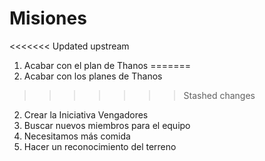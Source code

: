 # Misiones

<<<<<<< Updated upstream
1. Acabar con el plan de Thanos
=======
1. Acabar con los planes de Thanos
>>>>>>> Stashed changes
2. Crear la Iniciativa Vengadores
3. Buscar nuevos miembros para el equipo
4. Necesitamos más comida
5. Hacer un reconocimiento del terreno